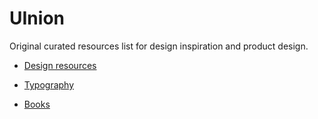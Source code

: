 # UInion
Original curated resources list for design inspiration and product design.

* [Design resources](https://github.com/fcoquillat/coquillator/blob/master/Design%20Resources.md)

* [Typography](https://github.com/fcoquillat/UInion/blob/master/Typography)

* [Books](https://github.com/)
